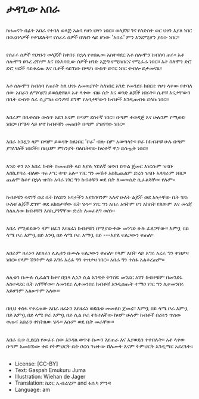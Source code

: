 # ታዳጊው አበራ

##
ከዘመናት በፊት አበራ የተባለ ወላጅ አልባ የሆነ
ህፃን ነበር፡፡ ወላጆቹ ገና የስድስት ወር ህፃን
እያለ ነበር በወረበላዎች የተገደሉት፡፡
የሰፈሩ ሰዎች በሃዘን ላይ ሆነው 'አበራ' ምን
እንደሚሆን ያስቡ ነበር።

##
የሰፈሩ ሰዎች የህፃኑን ወላጆች ከቀበሩ በኋላ
የቀበሌው አስተዳደር አቶ ሰሎሞን ስብሰባ
ጠሩ፡፡
አቶ ሰሎሞን ፀጉረ ረዥም እና በአካባቢው ስዎች
ዘንድ እጅግ የሚከበርና የሚፈራ ነበር፡፡
አቶ ሰለሞን ድሮ ድሮ ዛፎች ሳይቆረጡ እና
ቤቶች ሳይገነቡ በጫካ ውስጥ ይኖር ነበር ተብሎ
ይታመናል።

##
አቶ ሰሎሞን ስብሰባ የጠሩት ስለ ህፃኑ
ለመወያየት ስለነበር አንድ የመንደሩ ከበርቴ የሆነ
ላቀው የተባለ ሰው አበራን ለማሳደግ
ይወስደዋል።
አቶ ላቀው ብዙ ሴት እና ወንድ ልጆች ነበሩት።
ሴቶቹ እናታቸውን በቤት ውስጥ ስራ ሲያግዙ
ወንዶቹ ደግሞ የአባታቸውን ከብቶች እንዲጠብቁ
ይላኩ ነበር።

##
አበራም በቤተሰቡ ውስጥ አደገ እናም በጣም
ደስተኛ ነበር።
በጣም ተወዳጅ እና ሁሉንም የሚወድ ነበር።
በሜዳ ላይ ሆኖ ከብቶቹን መጠበቅ በጣም
ያዝናናው ነበር።

##
አበራ አንዷን ላም በጣም ይወዳት ስለነበር 'ቦራ'
ብሎ ስም አወጣላት፡፡
ቦራ ከከብቶቹ ሁሉ በጣም ያገለገለች ነበርች።
በዚህም ምክንያት ባለቤትየው ከፍተኛ ዋጋ
ይሰጧት ነበር።

##
አንድ ቀን እነ አበራ ከብት በመጠበቅ ላይ እያሉ
ሃይለኛ ዝናብ ይጥል ጀመር እነርሱም ዝናቡ
እስኪያባራ ብለው ዛፍ ሥር ቁጭ አሉ፡፡
ነገር ግን መሽቶ እስኪጨልም ድረስ ዝናቡ
አላባራም ነበር።
ጨልሞ ከቆየ በኋላ ዝናቡ አባራ ነገር ግን
ከብቶቹን ወደ ቤት ለመውሰድ ሲፈልጓቸው
የሉም፡፡

##
ከብቶቹን ሳናገኝ ወደ ቤት ከሄድን አባታችን
አያስገባንም አሉና ሁለት ልጆች ወደ አጎታቸው
ቤት ሄዱ ሁለቱ ልጆች ደግሞ ወደ አክስታቸው
ቤት ሄዱ፡፡
ነገር ግን አበራ አጎትም ሆነ አክስት የለውም እና
መሄጃ ስለሌለው ከብቶቹን እስኪያገኛቸው ድረስ
ለመፈለግ ወሰነ፡፡

##
አበራ የሚወደውን ላም ዘፈን እየዘፈነ ከብቶቹን
በሚያውቀው መንገድ ሁሉ ፈለጋቸው።
እምቧ በይ ላሜ ቦራ
እምቧ በይ እንቧ በይ
ላሜ ቦራ እማቧ በይ ---እያለ ፍለጋውን ቀጠለ፡፡

##
አበራም ዘፈኑን እየዘፈነ ሌሊቱን በሙሉ
ፍለጋውን ቀጠለ።
የላም እበት ላይ እግሩ አረፈ ግን ቀዝቃዛ ነበር።
የላም ሽንትም ላይ እግሩ አረፈ ግን ቀዝቃዛ
ነበር።
አበራ ግን ተስፋ አልቆረጠም።

##
ለሊቱን በሙሉ ሲፈልግ ከቆየ በኋላ ሊነጋ ሲል
አንዲት ትንሽዬ መንደር አገኘ ከብቶቹም
በመንደሩ አስተዳደር ቤት አገኛቸው፡፡
ለመንደሩ ሊቀመንበሩ ከብቶቹ እንዲሰጡት
ተማፀ ነገር ግን ሊቀመንበሩ አይሆንም አልሠጥም
አለው፡፡

##
በዚህ ተስፋ የቆረጠው አበራ ዘፈኑን እየዘፈነ
ወደቤቱ መመለስ ጀመረ፡፡
እምቧ በይ ላሜ ቦራ
እምቧ በይ
እምቧ በይ ላሜ ቦራ
እምቧ በይ ሲል ቦራ ተከተለችው ከዛም ሁሉም
ከብቶች በረቱን ጥሰው ወጡና አበራን ተከትለው
ሄዱ፡፡ እሱም ወደ ቤት መራቸው።

##
አበራ ቤቱ ሲደርስ የሠፈሩ ሰው እንዳለ ወጥቶ ስሙን እየጠራ እና
እያወደሰ ተቀበሉት፡፡
አቶ ላቀው በጣም አመስገነው ቀይ የትምህርት ቤት ቦርሳ ገዝተው
ሸለሙት እናም ትምህርት እንዲማር አደረጉት፡፡

##
* License: [CC-BY]
* Text: Gaspah Emukuru Juma
* Illustration: Wiehan de Jager
* Translation: ከድር ኢብራሂም and ፋሲካ ምንዳ
* Language: am

